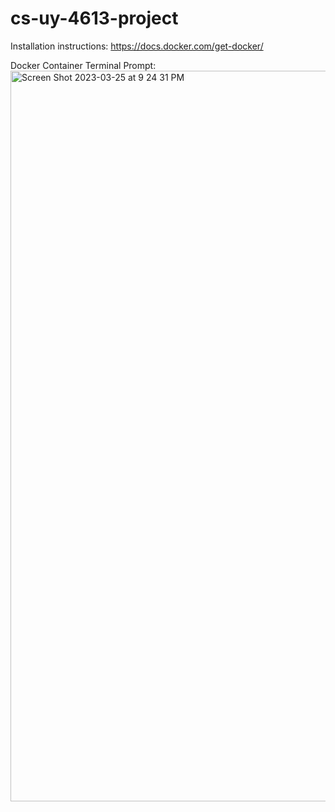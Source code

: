 # cs-uy-4613-project

Installation instructions: https://docs.docker.com/get-docker/

Docker Container Terminal Prompt: <img width="1169" alt="Screen Shot 2023-03-25 at 9 24 31 PM" src="https://user-images.githubusercontent.com/65921543/227750461-98d21431-e834-474c-83ae-d49e314ffd57.png">
